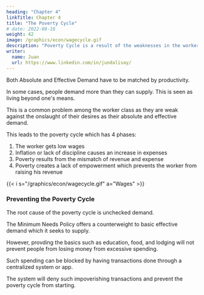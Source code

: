 ```yaml
---
heading: "Chapter 4"
linkTitle: Chapter 4
title: "The Poverty Cycle"
# date: 2022-08-18
weight: 42
image: /graphics/econ/wagecycle.gif
description: "Poverty Cycle is a result of the weaknesses in the worker class"
writer:
  name: Juan
  url: https://www.linkedin.com/in/jundalisay/
---
```



Both Absolute and Effective Demand have to be matched by productivity. 

In some cases, people demand more than they can supply. This is seen as living beyond one's means. 

This is a common problem among the worker class as they are weak against the onslaught of their desires  as their absolute and effective demand.

This leads to the poverty cycle which has 4 phases:
<!-- The poverty cycle is the effect of inherent weaknesses in the worker class.  -->

1. The worker gets low wages
2. Inflation or lack of discipline causes an increase in expenses
3. Poverty results from the mismatch of revenue and expense
4. Poverty creates a lack of empowerment which prevents the worker from raising his revenue 


{{< i s="/graphics/econ/wagecycle.gif" a="Wages" >}}


### Preventing the Poverty Cycle

The root cause of the poverty cycle is unchecked demand. 

The Minimum Needs Policy offers a counterweight to basic effective demand which it seeks to supply. 

However, provding the basics such as education, food, and lodging will not prevent people from losing money from excessive spending. 

Such spending can be blocked by having transactions done through a centralized system or app. 

The system will deny such impoverishing transactions and prevent the poverty cycle from starting.  

